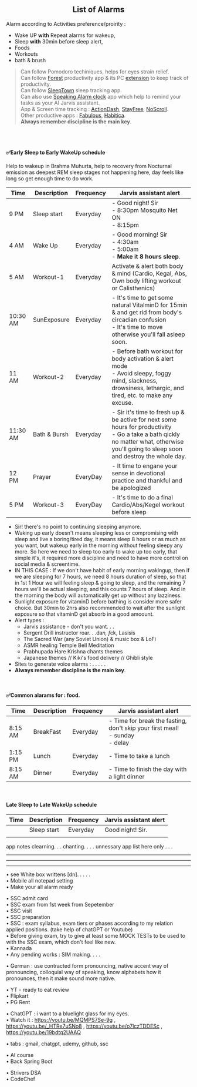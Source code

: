 <h2 align="center">List of Alarms</h2>

Alarm according to Activities preference/proirity :  
- Wake UP **with** Repeat alarms for wakeup,
- Sleep **with** 30min before sleep alert,
- Foods
- Workouts
- bath & brush

> Can follow Pomodoro techiniques, helps for eyes strain relief.  
> Can follow [Forest](https://play.google.com/store/search?q=forest&c=apps) productivity app & its PC [extension](https://chromewebstore.google.com/detail/forest-stay-focused-be-pr/kjacjjdnoddnpbbcjilcajfhhbdhkpgk) to keep track of productivity.  
> Can follow [SleepTown](https://play.google.com/store/apps/details?id=seekrtech.sleep) sleep tracking app.  
> Can also use [Speaking Alarm clock](https://play.google.com/store/apps/details?id=com.comostudio.hourlyreminder) app which help to remind your tasks as your AI Jarvis assistant.  
> App & Screen time tracking : [ActionDash](https://play.google.com/store/apps/details?id=com.actiondash.playstore), [StayFree](https://play.google.com/store/apps/details?id=com.burockgames.timeclocker), [NoScroll](https://play.google.com/store/apps/details?id=com.newswarajya.noswipe.reelshortblocker).  
> Other productive apps : [Fabulous](https://play.google.com/store/apps/details?id=co.thefabulous.app), [Habitica](https://play.google.com/store/apps/details?id=com.habitrpg.android.habitica).  
> **Always remember discipline is the main key**.

<br>
<br>



#### ✅Early Sleep to Early WakeUp schedule
Help to wakeup in Brahma Muhurta, help to recovery from Nocturnal emission as deepest REM sleep stages not happening here, day feels like long so get enough time to do work.

| Time | Description | Frequency | Jarvis assistant alert |
| ---- | ----------- | --------- | ---------------------- |
| 9 PM | Sleep start | Everyday  | - Good night! Sir<br>- 8:30pm Mosquito Net ON<br>- 8:15pm |
| 4 AM | Wake Up     | Everyday  | - Good morning! Sir<br>- 4:30am<br>- 5:00am<br>- **Make it 8 hours sleep**. |
| 5 AM | Workout-1   | Everyday  | Activate & alert both body & mind (Cardio, Kegal, Abs, Own body lifting workout or Calisthenics) |
| 10:30 AM | SunExposure | Everyday | - It's time to get some natural VitalminD for 15min & and get rid from body's circadian confusion<br>- It's time to move otherwise you'll fall asleep soon. |
| 11 AM | Workout-2 | Everyday  | - Before bath workout for body activation & alert mode<br>- Avoid sleepy, foggy mind, slackness, drowsiness, lethargic, and tired, etc. to make any excuse. |
| 11:30 AM | Bath & Bursh | Everyday | - Sir it's time to fresh up & be active for next some hours for productivity<br>- Go a take a bath qickly no matter what, otherwise you'll going to sleep soon and destroy the whole day. |
| 12 PM | Prayer | EveryDay | - It time to engane your sense in devotional practice and thankful and be apologized |
| 5 PM | Workout-3 | EveryDay | - It's time to do a final Cardio/Abs/Kegel workout before sleep |

- Sir! there's no point to continuing sleeping anymore.
- Waking up early doesn't means sleeping less or compromising with sleep and live a boring/tired day, it means sleep 8 hours or as much as you want, but wakeup early in the morning without feeling sleepy any more. So here we need to sleep too early to wake up too early, that simple it's, it required more discipline and need to have more control on social media & screentime.
- IN THIS CASE : If we don't have habit of early morning wakingup, then if we are sleeping for 7 hours, we need 8 hours duration of sleep, so that in 1st 1 Hour we will feeling sleep & going to sleep, and the remaining 7 hours we'll be actual sleeping, and this counts 7 hours of sleep. And in the morning the body will automatically get up without any lazziness.  
- Sunlight exposure for vitaminD before bathing is consider more safer choice. But 30min to 2hrs also recommended to wait after the sunlight exposure so that vitaminD get absorb in a good amoount.
- Alert types :
  - Jarvis assistance - don't you want. . .
  - Sergent Drill instructor roar. . .da*n, f*ck, Lasisis
  - The Sacred War (any Soviet Union) & music box & LoFi
  - ASMR healing Temple Bell Meditation
  - Prabhupada Hare Krishna chants themes
  - Japanese themes // Kiki's food delivery // Ghibli style
- Sites to generate voice alarms : . . . . .  
- **Always remember discipline is the main key**.

<br>


#### ✅Common alarams for : food.
| Time | Description | Frequency | Jarvis assistant alert |
| ---- | ----------- | --------- | ---------------------- |
| 8:15 AM | BreakFast | Everyday  | - Time for break the fasting, don't skip your first meal!<br>- sunday<br>- delay |
| 1:15 PM | Lunch | Everyday | - Time to take a lunch |
| 8:15 AM | Dinner | Everyday | - Time to finish the day with a light dinner |


<br>

#### Late Sleep to Late WakeUp schedule

| Time | Description | Frequency | Jarvis assistant alert |
| ---- | ----------- | --------- | ---------------------- |
|      | Sleep start | Everyday  | Good night! Sir. |
|      |             |           |                  |



app notes clearning. . .
chanting. . . .
unnessary app list here only . . .


-----
-----
-----

• see White box writtens [dn]. . . . .  
• Mobile all notepad setting  
• Make your all alarm ready  

• SSC admit card  
• SSC exam from 1st week from Sepetember  
• SSC visit  
• SSC preparation  
• SSC : exam syllabus, exam tiers or phases according to my relation applied positions. (take help of chatGPT or Youtube)  
• Before giving exam, try to give at least some MOCK TESTs to be used to with the SSC exam, which don't feel like new.  
• Kannada  
• Any pending works : SIM making. . . .  

• German : use contracted form pronouncing, native accent way of pronouncing, colloquial way of speaking, know alphabets how it pronounces, then it make sound more native.  

• YT - ready to eat review  
• Flipkart  
• PG Rent  

• ChatGPT : i want to a bluelight glass for my eyes.  
• Watch it : https://youtu.be/MQMPS7Se-9g , https://youtu.be/_HTRe7uSNo8 , https://youtu.be/o7lczTDDESc , https://youtu.be/19bdtq2UAAQ  

• tabs : gmail, chatgpt, udemy, github, ssc  

• AI course  
• Back Spring Boot  

• Strivers DSA  
• CodeChef  

